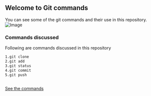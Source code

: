 ## Welcome to Git commands

You can see some of the git commands and their use in this repository.
![Image](https://github.githubassets.com/images/icons/emoji/octocat.png)


### Commands discussed

Following are commands discussed in this repository

```markdown
1.git clone
2.git add
3.git status
4.git commit
5.git push
 
```
[See the commands](https://susmi7.github.io/Git-commands-practice/git.html)




